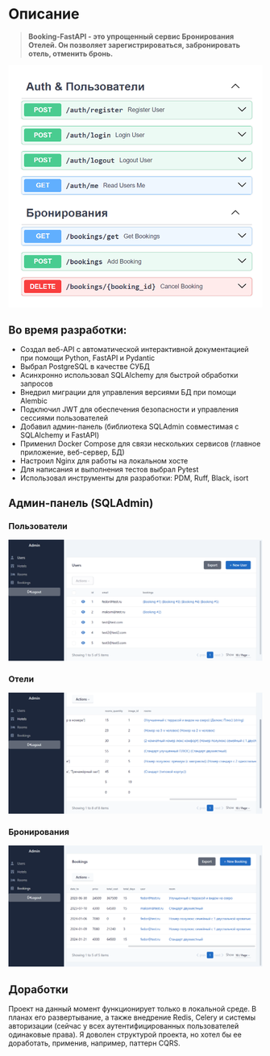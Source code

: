# Описание
> **Booking-FastAPI - это упрощенный сервис Бронирования Отелей. Он позволяет зарегистрироваться, забронировать отель, отменить бронь.**

![](documentation_images/docs_base.png)

## Во время разработки:
-	Создал веб-API с автоматической интерактивной документацией при помощи Python, FastAPI и Pydantic
-	Выбрал PostgreSQL в качестве СУБД
-	Асинхронно использовал SQLAlchemy для быстрой обработки запросов
-	Внедрил миграции для управления версиями БД при помощи Alembic
-	Подключил JWT для обеспечения безопасности и управления сессиями пользователей
-	Добавил админ-панель (библиотека SQLAdmin совместимая с SQLAlchemy и FastAPI)
-	Применил Docker Compose для связи нескольких сервисов (главное приложение, веб-сервер, БД)
-	Настроил Nginx для работы на локальном хосте
-	Для написания и выполнения тестов выбрал Pytest
-	Использовал инструменты для разработки: PDM, Ruff, Black, isort

## Админ-панель (SQLAdmin)

### Пользователи
![](documentation_images/admin_1_users.png)

### Отели
![](documentation_images/admin_2_hotels.png)

### Бронирования
![](documentation_images/admin_3_bookings.png)

## Доработки
Проект на данный момент функционирует только в локальной среде. В планах его развертывание, а также внедрение Redis, Celery и системы авторизации (сейчас у всех аутентифицированных пользователей одинаковые права). Я доволен структурой проекта, но хотел бы ее доработать, применив, например, паттерн CQRS.